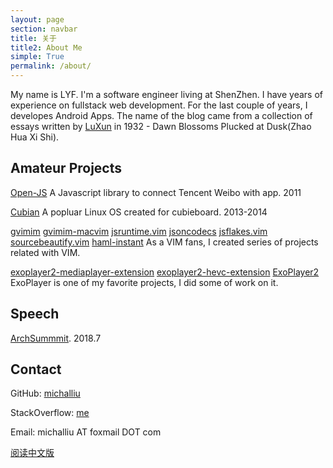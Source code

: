 ```yaml
---
layout: page
section: navbar
title: 关于
title2: About Me
simple: True
permalink: /about/
---
```


My name is LYF. I'm a software engineer living at ShenZhen. I have years of experience on fullstack web development. For the last couple of years, I developes Android Apps. The name of the blog came from a collection of essays written by [LuXun](https://en.wikipedia.org/wiki/Lu_Xun) in 1932 - Dawn Blossoms Plucked at Dusk(Zhao Hua Xi Shi).

Amateur Projects
--------
[Open-JS](https://github.com/michalliu/open-js) A Javascript library to connect Tencent Weibo with app. 2011

[Cubian](http://cubian.org) A popluar Linux OS created for cubieboard. 2013-2014

[gvimim](https://github.com/michalliu/gvimim) [gvimim-macvim](https://github.com/michalliu/gvimim-macvim) [jsruntime.vim](https://github.com/michalliu/jsruntime.vim) [jsoncodecs](https://github.com/michalliu/jsoncodecs.vim) [jsflakes.vim](https://github.com/michalliu/jsflakes.vim) [sourcebeautify.vim](https://github.com/michalliu/sourcebeautify.vim) [haml-instant](https://github.com/michalliu/haml-instant) As a VIM fans, I created series of projects related with VIM.

[exoplayer2-mediaplayer-extension](https://github.com/michalliu/exoplayer2-mediaplayer-extension) [exoplayer2-hevc-extension](https://github.com/michalliu/exoplayer2-hevc-extension) [ExoPlayer2](https://github.com/michalliu/Google_ExoPlayer) ExoPlayer is one of my favorite projects, I did some of work on it.

Speech
------
[ArchSummmit](https://sz2018.archsummit.com/presentation/774). 2018.7

Contact
--------
GitHub: [michalliu](https://github.com/michalliu)

StackOverflow: [me](https://stackoverflow.com/users/897889/)

Email: michalliu AT foxmail DOT com

[阅读中文版](/%E5%85%B3%E4%BA%8E)

